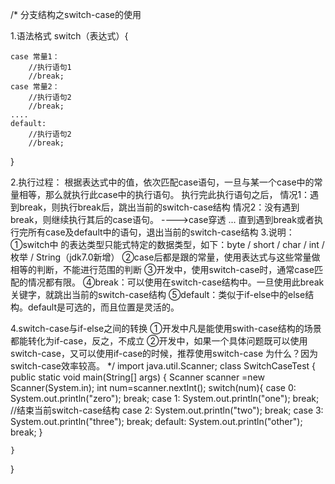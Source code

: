 /*
分支结构之switch-case的使用

1.语法格式
switch（表达式）{

	case 常量1：
		//执行语句1
		//break;
	case 常量2：
		//执行语句2
		//break;
	....
	default:
		//执行语句2
		//break;


}

2.执行过程：
根据表达式中的值，依次匹配case语句，一旦与某一个case中的常量相等，那么就执行此case中的执行语句。
执行完此执行语句之后，
		情况1：遇到break，则执行break后，跳出当前的switch-case结构
		情况2：没有遇到break，则继续执行其后的case语句。  ---->case穿透
		...
		直到遇到break或者执行完所有case及default中的语句，退出当前的switch-case结构
3.说明：
①switch中 的表达类型只能式特定的数据类型，如下：byte / short / char / int / 枚举 / String（jdk7.0新增）
②case后都是跟的常量，使用表达式与这些常量做相等的判断，不能进行范围的判断
③开发中，使用switch-case时，通常case匹配的情况都有限。
④break：可以使用在switch-case结构中。一旦使用此break关键字，就跳出当前的switch-case结构
⑤default：类似于if-else中的else结构。default是可选的，而且位置是灵活的。


4.switch-case与if-else之间的转换
①开发中凡是能使用swith-case结构的场景都能转化为if-case，反之，不成立
②开发中，如果一个具体问题既可以使用switch-case，又可以使用if-case的时候，推荐使用switch-case
   为什么？因为switch-case效率较高。
*/
import java.util.Scanner;
class SwitchCaseTest
{
 	public static void main(String[] args)
	{
		Scanner scanner =new Scanner(System.in);
		int num=scanner.nextInt();
		switch(num){
			case 0:
				System.out.println("zero");
				break;
			case 1:
				System.out.println("one");
				break; //结束当前switch-case结构
			case 2:
				System.out.println("two");
				break;
			case 3:
				System.out.println("three");
				break;
			default:
				System.out.println("other");
				break;
				}
		
	}
}
